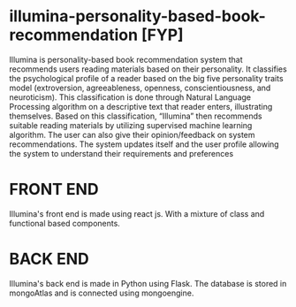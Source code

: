 # illumina-personality-based-book-recommendation [FYP]
Illumina is personality-based book recommendation system that recommends users reading materials based on their personality. It classifies the psychological profile of a reader based on the big five personality traits model (extroversion, agreeableness, openness, conscientiousness, and neuroticism). This classification is done through Natural Language Processing algorithm on a descriptive text that reader enters, illustrating themselves. Based on this classification, “Illumina” then recommends suitable reading materials by utilizing supervised machine learning algorithm. The user can also give their opinion/feedback on system recommendations. The system updates itself and the user profile allowing the system to understand their requirements and preferences
 
 # FRONT END
 Illumina's front end is made using react js. With a mixture of class and functional based components.
 
 # BACK END
 Illumina's back end is made in Python using Flask. The database is stored in mongoAtlas and is connected using mongoengine.
